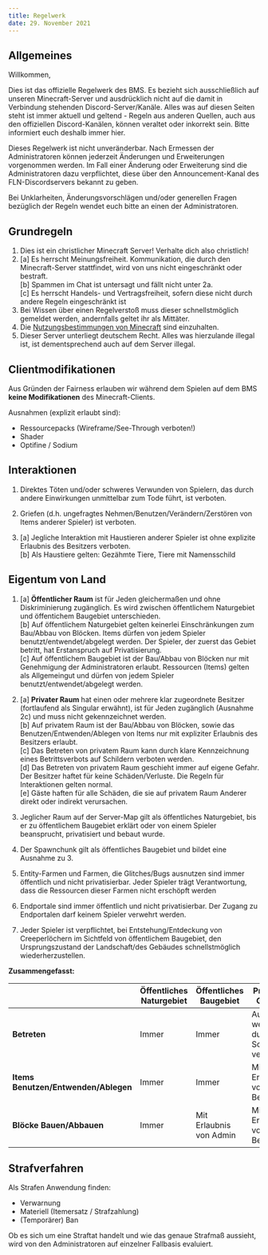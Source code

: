```yaml
---
title: Regelwerk
date: 29. November 2021
---
```


## Allgemeines

Willkommen,

Dies ist das offizielle Regelwerk des BMS. Es bezieht sich ausschließlich auf unseren Minecraft-Server und ausdrücklich nicht auf die damit in Verbindung stehenden Discord-Server/Kanäle. Alles was auf diesen Seiten steht ist immer aktuell und geltend - Regeln aus anderen Quellen, auch aus den offiziellen Discord-Kanälen, können veraltet oder inkorrekt sein. Bitte informiert euch deshalb immer hier.

Dieses Regelwerk ist nicht unveränderbar. Nach Ermessen der Administratoren können jederzeit Änderungen und Erweiterungen vorgenommen werden. Im Fall einer Änderung oder Erweiterung sind die Administratoren dazu verpflichtet, diese über den Announcement-Kanal des FLN-Discordservers bekannt zu geben.

Bei Unklarheiten, Änderungsvorschlägen und/oder generellen Fragen bezüglich der Regeln wendet euch bitte an einen der Administratoren.

## Grundregeln

1. Dies ist ein christlicher Minecraft Server! Verhalte dich also christlich!
2. <l>[a]</l> Es herrscht Meinungsfreiheit. Kommunikation, die durch den Minecraft-Server stattfindet, wird von uns nicht eingeschränkt oder bestraft.  
   <l>[b]</l> Spammen im Chat ist untersagt und fällt nicht unter 2a.  
   <l>[c]</l> Es herrscht Handels- und Vertragsfreiheit, sofern diese nicht durch andere Regeln eingeschränkt ist
3. Bei Wissen über einen Regelverstoß muss dieser schnellstmöglich gemeldet werden, andernfalls geltet ihr als Mittäter.
4. Die <a target="_blank" href="https://www.minecraft.net/en-us/terms#terms-mojang_general">Nutzungsbestimmungen von Minecraft</a> sind einzuhalten.
5. Dieser Server unterliegt deutschem Recht. Alles was hierzulande illegal ist, ist dementsprechend auch auf dem Server illegal.

## Clientmodifikationen

Aus Gründen der Fairness erlauben wir während dem Spielen auf dem BMS **keine Modifikationen** des Minecraft-Clients.

Ausnahmen (explizit erlaubt sind):

- Ressourcepacks (Wireframe/See-Through verboten!)
- Shader
- Optifine / Sodium

## Interaktionen

1. Direktes Töten und/oder schweres Verwunden von Spielern, das durch andere Einwirkungen unmittelbar zum Tode führt, ist verboten.

2. Griefen (d.h. ungefragtes Nehmen/Benutzen/Verändern/Zerstören von Items anderer Spieler) ist verboten.

3. <l>[a]</l> Jegliche Interaktion mit Haustieren anderer Spieler ist ohne explizite Erlaubnis des Besitzers verboten.  
   <l>[b]</l> Als Haustiere gelten: Gezähmte Tiere, Tiere mit Namensschild

## Eigentum von Land

1. <l>[a]</l> **Öffentlicher Raum** ist für Jeden gleichermaßen und ohne Diskriminierung zugänglich. Es wird zwischen öffentlichem Naturgebiet und öffentichem Baugebiet unterschieden.  
   <l>[b]</l> Auf öffentlichem Naturgebiet gelten keinerlei Einschränkungen zum Bau/Abbau von Blöcken. Items dürfen von jedem Spieler benutzt/entwendet/abgelegt werden. Der Spieler, der zuerst das Gebiet betritt, hat Erstanspruch auf Privatisierung.  
   <l>[c]</l> Auf öffentlichem Baugebiet ist der Bau/Abbau von Blöcken nur mit Genehmigung der Administratoren erlaubt. Ressourcen (Items) gelten als Allgemeingut und dürfen von jedem Spieler benutzt/entwendet/abgelegt werden.
2. <l>[a]</l> **Privater Raum** hat einen oder mehrere klar zugeordnete Besitzer (fortlaufend als Singular erwähnt), ist für Jeden zugänglich (Ausnahme 2c) und muss nicht gekennzeichnet werden.  
   <l>[b]</l> Auf privatem Raum ist der Bau/Abbau von Blöcken, sowie das Benutzen/Entwenden/Ablegen von Items nur mit expliziter Erlaubnis des Besitzers erlaubt.  
   <l>[c]</l> Das Betreten von privatem Raum kann durch klare Kennzeichnung eines Betrittsverbots auf Schildern verboten werden.  
   <l>[d]</l> Das Betreten von privatem Raum geschieht immer auf eigene Gefahr. Der Besitzer haftet für keine Schäden/Verluste. Die Regeln für Interaktionen gelten normal.  
   <l>[e]</l> Gäste haften für alle Schäden, die sie auf privatem Raum Anderer direkt oder indirekt verursachen.

3. Jeglicher Raum auf der Server-Map gilt als öffentliches Naturgebiet, bis er zu öffentlichem Baugebiet erklärt oder von einem Spieler beansprucht, privatisiert und bebaut wurde.

4. Der Spawnchunk gilt als öffentliches Baugebiet und bildet eine Ausnahme zu 3.

5. Entity-Farmen und Farmen, die Glitches/Bugs ausnutzen sind immer öffentlich und nicht privatisierbar. Jeder Spieler trägt Verantwortung, dass die Ressourcen dieser Farmen nicht erschöpft werden

6. Endportale sind immer öffentlich und nicht privatisierbar. Der Zugang zu Endportalen darf keinem Spieler verwehrt werden.

7. Jeder Spieler ist verpflichtet, bei Entstehung/Entdeckung von Creeperlöchern im Sichtfeld von öffentlichem Baugebiet, den Ursprungszustand der Landschaft/des Gebäudes schnellstmöglich wiederherzustellen.

**Zusammengefasst:**

|                                      | Öffentliches Naturgebiet | Öffentliches Baugebiet  | Privates Gebiet                  |
| ------------------------------------ | ------------------------ | ----------------------- | -------------------------------- |
| **Betreten**                         | Immer                    | Immer                   | Außer wenn durch Schild verboten |
| **Items Benutzen/Entwenden/Ablegen** | Immer                    | Immer                   | Mit Erlaubnis von Besitzer       |
| **Blöcke Bauen/Abbauen**             | Immer                    | Mit Erlaubnis von Admin | Mit Erlaubnis von Besitzer       |

## Strafverfahren

Als Strafen Anwendung finden:

- Verwarnung
- Materiell (Itemersatz / Strafzahlung)
- (Temporärer) Ban

Ob es sich um eine Straftat handelt und wie das genaue Strafmaß aussieht, wird von den Administratoren auf einzelner Fallbasis evaluiert.
